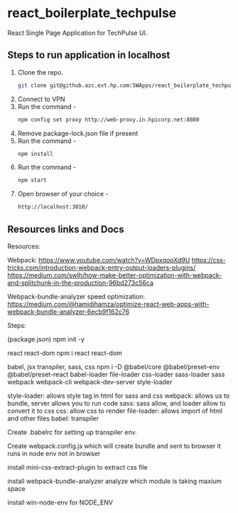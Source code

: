 # react_boilerplate_techpulse
React Single Page Application for TechPulse UI.

## Steps to run application in localhost ##

1. Clone the repo.
    ```sh
    git clone git@github.azc.ext.hp.com:SWApps/react_boilerplate_techpulse.git
    ```
2. Connect to VPN
3. Run the command -
    ```sh
    npm config set proxy http://web-proxy.in.hpicorp.net:8080
    ```
4. Remove package-lock.json file if present
5. Run the command -
    ```sh
    npm install
    ```
6. Run the command -
    ```sh
    npm start
    ```
7. Open browser of your choice -
	```sh
	http://localhost:3010/
	```

## Resources links and Docs ##
Resources:

Webpack:
https://www.youtube.com/watch?v=WDpxqopXd9U
https://css-tricks.com/introduction-webpack-entry-output-loaders-plugins/
https://medium.com/swlh/how-make-better-optimization-with-webpack-and-splitchunk-in-the-production-96bd273c56ca

Webpack-bundle-analyzer speed optimization:
https://medium.com/@hamidihamza/optimize-react-web-apps-with-webpack-bundle-analyzer-6ecb9f162c76

Steps:

(package.json) npm init -y

react react-dom npm i react react-dom

babel, jsx transpiler, sass, css npm i -D @babel/core @babel/preset-env @babel/preset-react babel-loader file-loader css-loader sass-loader sass webpack webpack-cli webpack-dev-server style-loader

style-loader: allows style tag in html for sass and css webpack: allows us to bundle, server allows you to run code sass: sass allow, and loader allow to convert it to css css: allow css to render file-loader: allows import of html and other files babel: transpiler

Create .babelrc for setting up transpiler env.

Create webpack.config.js which will create bundle and sent to browser it runs in node env not in browser

install mini-css-extract-plugin to extract css file

install webpack-bundle-analyzer analyze which module is taking maxium space

install win-node-env for NODE_ENV


